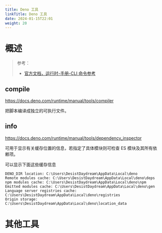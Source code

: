 ```yaml
---
title: Deno 工具
linkTitle: Deno 工具
date: 2024-01-15T22:01
weight: 20
---
```


# 概述

> 参考：
> 
> - [官方文档，运行时-手册-CLI 命令参考](https://docs.deno.com/runtime/manual/tools/)

## compile

https://docs.deno.com/runtime/manual/tools/compiler

把脚本编译成独立的可执行文件。


## info

https://docs.deno.com/runtime/manual/tools/dependency_inspector

可用于显示有关缓存位置的信息，若指定了具体模块则可检查 ES 模块及其所有依赖项。

可以显示下面这些缓存信息

```text
DENO_DIR location: C:\Users\DesistDaydream\AppData\Local\deno
Remote modules cache: C:\Users\DesistDaydream\AppData\Local\deno\deps
npm modules cache: C:\Users\DesistDaydream\AppData\Local\deno\npm
Emitted modules cache: C:\Users\DesistDaydream\AppData\Local\deno\gen
Language server registries cache: C:\Users\DesistDaydream\AppData\Local\deno\registries
Origin storage: C:\Users\DesistDaydream\AppData\Local\deno\location_data
```

# 其他工具
